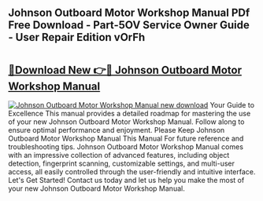 ## Johnson Outboard Motor Workshop Manual PDf Free Download - Part-5OV Service Owner Guide - User Repair Edition vOrFh

# <h2><a href="http://bc4837.oget.top/?id=Johnson+Outboard+Motor+Workshop+Manual">🔗Download New 👉🔴 Johnson Outboard Motor Workshop Manual</a></h2>

[![Johnson Outboard Motor Workshop Manual new download](https://i.imgur.com/5g1atiW.png)](http://bc4837.oget.top/?id=Johnson+Outboard+Motor+Workshop+Manual)
Your Guide to Excellence This manual provides a detailed roadmap for mastering the use of your new Johnson Outboard Motor Workshop Manual. Follow along to ensure optimal performance and enjoyment. Please Keep Johnson Outboard Motor Workshop Manual This Manual For future reference and troubleshooting tips. Johnson Outboard Motor Workshop Manual comes with an impressive collection of advanced features, including object detection, fingerprint scanning, customizable settings, and multi-user access, all easily controlled through the user-friendly and intuitive interface. Let's Get Started! Contact us today and let us help you make the most of your new Johnson Outboard Motor Workshop Manual.
